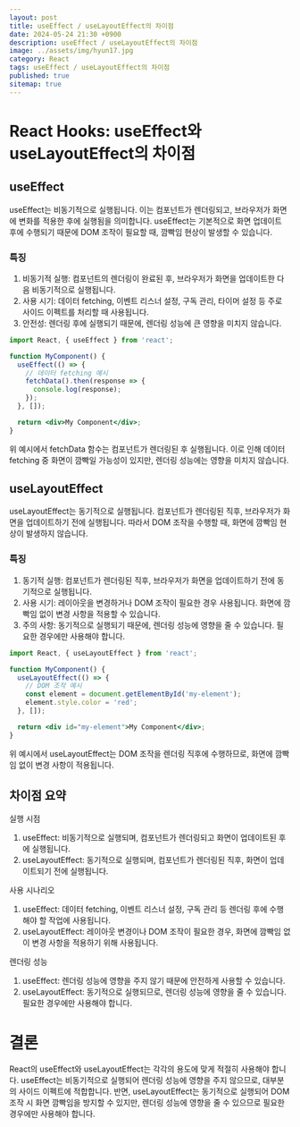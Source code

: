 ```yaml
---
layout: post
title: useEffect / useLayoutEffect의 차이점
date: 2024-05-24 21:30 +0900
description: useEffect / useLayoutEffect의 차이점
image: ../assets/img/hyun17.jpg
category: React
tags: useEffect / useLayoutEffect의 차이점
published: true
sitemap: true
---
```


# React Hooks: useEffect와 useLayoutEffect의 차이점

## useEffect
useEffect는 비동기적으로 실행됩니다. 이는 컴포넌트가 렌더링되고, 브라우저가 화면에 변화를 적용한 후에 실행됨을 의미합니다. useEffect는 기본적으로 화면 업데이트 후에 수행되기 때문에 DOM 조작이 필요할 때, 깜빡임 현상이 발생할 수 있습니다.

### 특징
1. 비동기적 실행: 컴포넌트의 렌더링이 완료된 후, 브라우저가 화면을 업데이트한 다음 비동기적으로 실행됩니다.<br>
2. 사용 시기: 데이터 fetching, 이벤트 리스너 설정, 구독 관리, 타이머 설정 등 주로 사이드 이펙트를 처리할 때 사용됩니다.<br>
3. 안전성: 렌더링 후에 실행되기 때문에, 렌더링 성능에 큰 영향을 미치지 않습니다.
````jsx
import React, { useEffect } from 'react';

function MyComponent() {
  useEffect(() => {
    // 데이터 fetching 예시
    fetchData().then(response => {
      console.log(response);
    });
  }, []);

  return <div>My Component</div>;
}
````
위 예시에서 fetchData 함수는 컴포넌트가 렌더링된 후 실행됩니다. 이로 인해 데이터 fetching 중 화면이 깜빡일 가능성이 있지만, 렌더링 성능에는 영향을 미치지 않습니다.

## useLayoutEffect
useLayoutEffect는 동기적으로 실행됩니다. 컴포넌트가 렌더링된 직후, 브라우저가 화면을 업데이트하기 전에 실행됩니다. 따라서 DOM 조작을 수행할 때, 화면에 깜빡임 현상이 발생하지 않습니다.

### 특징
1. 동기적 실행: 컴포넌트가 렌더링된 직후, 브라우저가 화면을 업데이트하기 전에 동기적으로 실행됩니다.<br>
2. 사용 시기: 레이아웃을 변경하거나 DOM 조작이 필요한 경우 사용됩니다. 화면에 깜빡임 없이 변경 사항을 적용할 수 있습니다.<br>
3. 주의 사항: 동기적으로 실행되기 때문에, 렌더링 성능에 영향을 줄 수 있습니다. 필요한 경우에만 사용해야 합니다.
````jsx
import React, { useLayoutEffect } from 'react';

function MyComponent() {
  useLayoutEffect(() => {
    // DOM 조작 예시
    const element = document.getElementById('my-element');
    element.style.color = 'red';
  }, []);

  return <div id="my-element">My Component</div>;
}
````
위 예시에서 useLayoutEffect는 DOM 조작을 렌더링 직후에 수행하므로, 화면에 깜빡임 없이 변경 사항이 적용됩니다.

## 차이점 요약
실행 시점
1. useEffect: 비동기적으로 실행되며, 컴포넌트가 렌더링되고 화면이 업데이트된 후에 실행됩니다.<br>
2. useLayoutEffect: 동기적으로 실행되며, 컴포넌트가 렌더링된 직후, 화면이 업데이트되기 전에 실행됩니다.

사용 시나리오
1. useEffect: 데이터 fetching, 이벤트 리스너 설정, 구독 관리 등 렌더링 후에 수행해야 할 작업에 사용됩니다.<br>
2. useLayoutEffect: 레이아웃 변경이나 DOM 조작이 필요한 경우, 화면에 깜빡임 없이 변경 사항을 적용하기 위해 사용됩니다.

렌더링 성능
1. useEffect: 렌더링 성능에 영향을 주지 않기 때문에 안전하게 사용할 수 있습니다.<br>
2. useLayoutEffect: 동기적으로 실행되므로, 렌더링 성능에 영향을 줄 수 있습니다. 필요한 경우에만 사용해야 합니다.

# 결론
React의 useEffect와 useLayoutEffect는 각각의 용도에 맞게 적절히 사용해야 합니다. useEffect는 비동기적으로 실행되어 렌더링 성능에 영향을 주지 않으므로, 대부분의 사이드 이펙트에 적합합니다. 반면, useLayoutEffect는 동기적으로 실행되어 DOM 조작 시 화면 깜빡임을 방지할 수 있지만, 렌더링 성능에 영향을 줄 수 있으므로 필요한 경우에만 사용해야 합니다.




